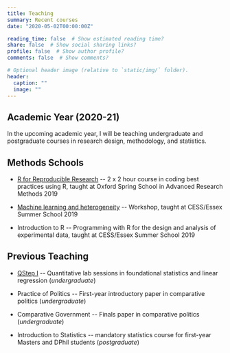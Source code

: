 ```yaml
---
title: Teaching
summary: Recent courses
date: "2020-05-02T00:00:00Z"

reading_time: false  # Show estimated reading time?
share: false  # Show social sharing links?
profile: false  # Show author profile?
comments: false  # Show comments?

# Optional header image (relative to `static/img/` folder).
header:
  caption: ""
  image: ""
---
```


## Academic Year (2020-21)
In the upcoming academic year, I will be teaching undergraduate and postgraduate courses in research design, methodology, and statistics.

## Methods Schools

* [R for Reproducible Research](https://github.com/tsrobinson/r_for_reproducible_research/) -- 2 x 2 hour course in coding best practices using R, taught at Oxford Spring School in Advanced Research Methods 2019

* [Machine learning and heterogeneity](https://cess-nuffield.nuff.ox.ac.uk/2019-cess-essex-summer-school/) -- Workshop, taught at CESS/Essex Summer School 2019

* Introduction to R -- Programming with R for the design and analysis of experimental data, taught at CESS/Essex Summer School 2019


## Previous Teaching

* [QStep I](https://www.oqc.ox.ac.uk) -- Quantitative lab sessions in foundational statistics and linear regression (*undergraduate*)

* Practice of Politics -- First-year introductory paper in comparative politics (*undergraduate*)

* Comparative Government -- Finals paper in comparative politics (*undergraduate*)

* Introduction to Statistics -- mandatory statistics course for first-year Masters and DPhil students (*postgraduate*)

